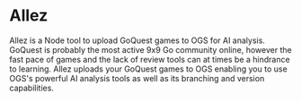 # Allez
 
Allez is a Node tool to upload GoQuest games to OGS for AI analysis. GoQuest is probably the most active 9x9 Go community online, however the fast pace of games and the lack of review tools can at times be a hindrance to learning. Allez uploads your GoQuest games to OGS enabling you to use OGS's powerful AI analysis tools as well as its branching and version capabilities.
